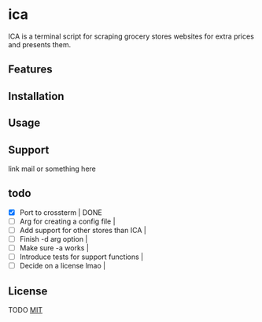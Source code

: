 # ica
ICA is a terminal script for scraping grocery stores websites for extra prices and presents them.

## Features


## Installation


## Usage


## Support
link mail or something here

## todo
- [x] Port to crossterm                      | DONE
- [ ] Arg for creating a config file         |
- [ ] Add support for other stores than ICA  |
- [ ] Finish -d arg option                   | 
- [ ] Make sure -a works                     |
- [ ] Introduce tests for support functions  |
- [ ] Decide on a license lmao               |

## License
TODO
[MIT](https://choosealicense.com/licenses/mit/)
